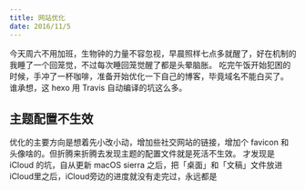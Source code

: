 ```yaml
---
title: 网站优化
date: 2016/11/5
---
```


今天周六不用加班，生物钟的力量不容忽视，早晨照样七点多就醒了，好在机制的我睡了一个回笼觉，不过每次睡回笼觉醒了都是头晕脑胀。
吃完午饭开始犯困的时候，手冲了一杯咖啡，准备开始优化一下自己的博客，毕竟域名不能白买了。
谁承想，这 hexo 用 Travis 自动编译的坑这么多。  

## 主题配置不生效
优化的主要方向是想着先小改小动，增加些社交网站的链接，增加个 favicon 和头像啥的。但折腾来折腾去发现主题的配置文件就是死活不生效。
才发现是 iCloud 的坑，自从更新 macOS sierra 之后，把「桌面」和「文稿」文件放进iCloud里之后，iCloud旁边的进度就没有走完过，永远都是
